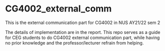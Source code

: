 # CG4002_external_comm
This is the external communication part for CG4002 in NUS AY21/22 sem 2  

The details of implementation are in the report. This repo serves as a guide for CEG students to do CG4002 external communication part, while having no prior knowledge and the professor/lecturer refrain from helping.
